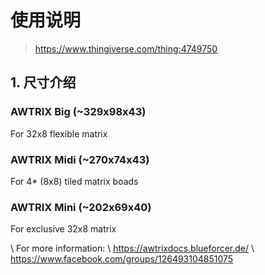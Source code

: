 # 使用说明
> https://www.thingiverse.com/thing:4749750

## 1. 尺寸介绍

### AWTRIX Big (~329x98x43)
For 32x8 flexible matrix

###  AWTRIX Midi (~270x74x43)
For 4* (8x8) tiled matrix boads

### AWTRIX Mini (~202x69x40)
For exclusive 32x8 matrix



\ For more information:
\ https://awtrixdocs.blueforcer.de/
\ https://www.facebook.com/groups/126493104851075
